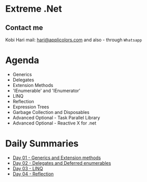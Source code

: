 # Extreme .Net
## Contact me
Kobi Hari
mail: hari@applicolors.com
and also - through `Whatsapp`

# Agenda
* Generics
* Delegates
* Extension Methods
* 'IEnumerable' and 'IEnumerator'
* LINQ
* Reflection
* Expression Trees
* Garbage Collection and Disposables
* Advanced Optional - Task Parallel Library
* Advanced Optional - Reactive X for .net

# Daily Summaries
* [Day 01 - Generics and Extension methods](https://github.com/kobi2294/Course-102020-Varonis-Extreme.Net/wiki/Day-01-Generics-and-Extension-Methods)
* [Day 02 - Delegates and Deferred enumerables](https://github.com/kobi2294/Course-102020-Varonis-Extreme.Net/wiki/Day-02-Delegates-and-Enumerables)
* [Day 03 - LINQ](https://github.com/kobi2294/Course-102020-Varonis-Extreme.Net/wiki/Day-03-LINQ-Deep-Dive)
* [Day 04 - Reflection](https://github.com/kobi2294/Course-102020-Varonis-Extreme.Net/wiki/Day-04-Reflection)
